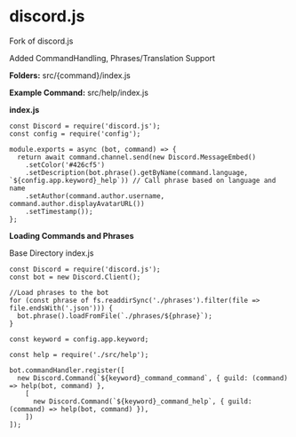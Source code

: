 # discord.js
Fork of discord.js

Added CommandHandling, Phrases/Translation Support

**Folders:** src/{command}/index.js

**Example Command:** src/help/index.js

**index.js** 

```
const Discord = require('discord.js');
const config = require('config');

module.exports = async (bot, command) => {
  return await command.channel.send(new Discord.MessageEmbed()
    .setColor('#426cf5')
    .setDescription(bot.phrase().getByName(command.language, `${config.app.keyword}_help`)) // Call phrase based on language and name
    .setAuthor(command.author.username, command.author.displayAvatarURL())
    .setTimestamp());
};

```

**Loading Commands and Phrases**

Base Directory index.js

```
const Discord = require('discord.js');
const bot = new Discord.Client();

//Load phrases to the bot
for (const phrase of fs.readdirSync('./phrases').filter(file => file.endsWith('.json'))) {
  bot.phrase().loadFromFile(`./phrases/${phrase}`);
}

const keyword = config.app.keyword;

const help = require('./src/help');

bot.commandHandler.register([
  new Discord.Command(`${keyword}_command_command`, { guild: (command) => help(bot, command) },
    [
      new Discord.Command(`${keyword}_command_help`, { guild: (command) => help(bot, command) }),
    ])
]);

```
